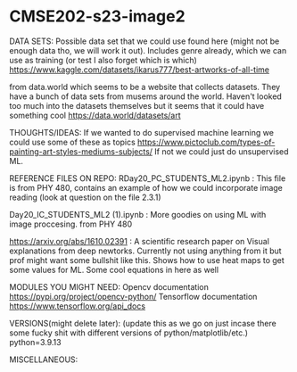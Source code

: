# CMSE202-s23-image2
DATA SETS:
Possible data set that we could use found here (might not be enough data tho, we will work it out). Includes genre already, which we can use as training (or test I also forget which is which) https://www.kaggle.com/datasets/ikarus777/best-artworks-of-all-time


from data.world which seems to be a website that collects datasets. They have a bunch of data sets from musems around the world. Haven't looked too much into the datasets themselves but it seems that it could have something cool  https://data.world/datasets/art



THOUGHTS/IDEAS:
If we wanted to do supervised machine learning we could use some of these as topics https://www.pictoclub.com/types-of-painting-art-styles-mediums-subjects/
If not we could just do unsupervised ML. 






REFERENCE FILES ON REPO:
RDay20_PC_STUDENTS_ML2.ipynb :
This file is from PHY 480, contains an example of how we could incorporate image reading (look at question on the file 2.3.1)

Day20_IC_STUDENTS_ML2 (1).ipynb :
More goodies on using ML with image proccesing. from PHY 480 


https://arxiv.org/abs/1610.02391 :
A scientific research paper on Visual explanations from deep newtorks. Currently not using anything from it but prof might want some bullshit like this. Shows how to use heat maps to get some values for ML. Some cool equations in here as well




MODULES YOU MIGHT NEED: 
Opencv documentation https://pypi.org/project/opencv-python/
Tensorflow documentation https://www.tensorflow.org/api_docs




VERSIONS(might delete later): (update this as we go on just incase there some fucky shit with different versions of python/matplotlib/etc.)
python=3.9.13



MISCELLANEOUS: 
